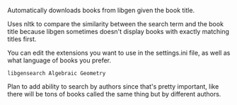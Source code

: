 Automatically downloads books from libgen given the book title.

Uses nltk to compare the similarity between the search term and the book title because libgen sometimes doesn't display books with exactly matching titles first.

You can edit the extensions you want to use in the settings.ini file, as well as what language of books you prefer.

`libgensearch Algebraic Geometry`

Plan to add ability to search by authors since that's pretty important, like there will be tons of books called the same thing but by different authors. 

